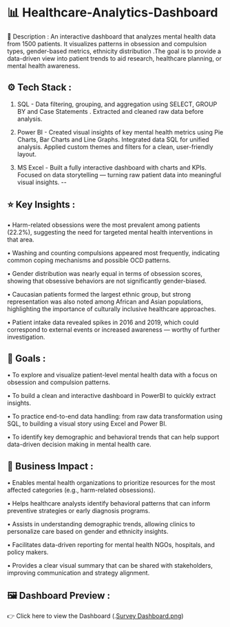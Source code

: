 # 📊 Healthcare-Analytics-Dashboard

📌 Description : An interactive dashboard that analyzes mental health data from 1500 patients. It visualizes patterns in obsession and compulsion types, gender-based metrics, ethnicity distribution .The goal is to provide a data-driven view into patient trends to aid research, healthcare planning, or mental health awareness.

## ⚙️ Tech Stack : 

1. SQL - Data filtering, grouping, and aggregation using SELECT, GROUP BY and Case Statements .
         Extracted and cleaned raw data before analysis.

2. Power BI - Created visual insights of key mental health metrics using Pie Charts, Bar Charts and Line Graphs.
              Integrated data SQL for unified analysis.
              Applied custom themes and filters for a clean, user-friendly layout.

3. MS Excel - Built a fully interactive dashboard with charts and KPIs.
              Focused on data storytelling — turning raw patient data into meaningful visual insights.
--
## ⭐ Key Insights :

• Harm-related obsessions were the most prevalent among patients (22.2%), suggesting the need for targeted mental health interventions in that area.

• Washing and counting compulsions appeared most frequently, indicating common coping mechanisms and possible OCD patterns.

• Gender distribution was nearly equal in terms of obsession scores, showing that obsessive behaviors are not significantly gender-biased.

• Caucasian patients formed the largest ethnic group, but strong representation was also noted among African and Asian populations, highlighting the importance of culturally inclusive healthcare approaches.

• Patient intake data revealed spikes in 2016 and 2019, which could correspond to external events or increased awareness — worthy of further investigation.


## 🎯 Goals :

• To explore and visualize patient-level mental health data with a focus on obsession and compulsion patterns.

• To build a clean and interactive dashboard in PowerBI to quickly extract insights.

• To practice end-to-end data handling: from raw data transformation using SQL, to building a visual story using Excel and Power BI.

• To identify key demographic and behavioral trends that can help support data-driven decision making in mental health care.

## 💼 Business Impact : 

• Enables mental health organizations to prioritize resources for the most affected categories (e.g., harm-related obsessions).

• Helps healthcare analysts identify behavioral patterns that can inform preventive strategies or early diagnosis programs.

• Assists in understanding demographic trends, allowing clinics to personalize care based on gender and ethnicity insights.

• Facilitates data-driven reporting for mental health NGOs, hospitals, and policy makers.

• Provides a clear visual summary that can be shared with stakeholders, improving communication and strategy alignment.

## 🖼️ Dashboard Preview : 
👉 Click here to view the Dashboard (.[Survey Dashboard.png](https://github.com/Arya-Gherde/Healthcare-Analytics/blob/main/Dashboard.png))






